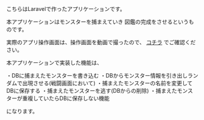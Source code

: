 こちらはLaravelで作ったアプリケーションです。

本アプリケーションはモンスターを捕まえていき
図鑑の完成をさせるというものです。


実際のアプリ操作画面は、操作画面を動画で撮ったので、
<a href="https://tropical-thunder.github.io/portfolio/">コチラ</a>
でご確認ください。


本アプリケーションで実装した機能は、

・DBに捕まえたモンスターを書き込む
・DBからモンスター情報を引き出しランダムで出現させる(戦闘画面において)
・捕まえたモンスターの名前を変更してDBに保存する
・捕まえたモンスターを逃す(DBからの削除)
・捕まえたモンスターが重複していたらDBに保存しない機能

になります。



